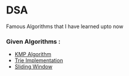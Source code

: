 # DSA
Famous Algorithms that I have learned upto now

### Given Algorithms :
- [KMP Algorithm](https://github.com/rajanjha9235/DSA/blob/main/KMP-Algorithm.md)
- [Trie Implementation](https://github.com/rajanjha9235/DSA/blob/main/Trie.md)
- [Sliding Window](https://github.com/rajanjha9235/DSA/blob/main/Sliding_Window.md)
